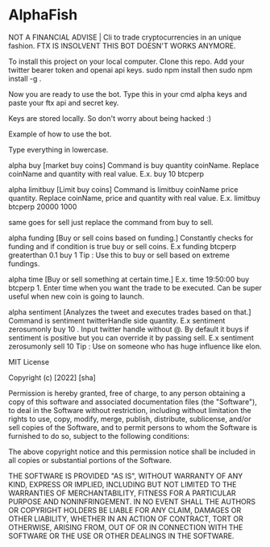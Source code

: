 # AlphaFish
NOT A FINANCIAL ADVISE | 
Cli to trade cryptocurrencies in an unique fashion.
FTX IS INSOLVENT THIS BOT DOESN'T WORKS ANYMORE.

To install this project on your local computer. 
Clone this repo.
Add your twitter bearer token and openai api keys.
sudo npm install then
sudo npm install -g .

Now you are ready to use the bot.
Type this in your cmd alpha keys and paste your ftx api and secret key.

Keys are stored locally. So don't worry about being hacked :)



Example of how to use the bot.

Type everything in lowercase.

alpha buy <quantity> <coinName> [market buy coins]
Command is buy quantity coinName. Replace coinName and quantity with real value. E.x. buy 10 btcperp

alpha limitbuy <coinName> <price> <quantity> [Limit buy coins]
Command is limitbuy coinName price quantity. Replace coinName, price and quantity with real value. E.x. limitbuy btcperp 20000 1000

same goes for sell just replace the command from buy to sell.

alpha funding <coinName> <condition> <fundingRate> <side> <quantity> [Buy or sell coins based on funding.]
Constantly checks for funding and if condition is true buy or sell coins. E.x funding btcperp greaterthan 0.1 buy 1
Tip : Use this to buy or sell based on extreme fundings.

alpha time <time> <side> <coinName> <quantity> [Buy or sell something at certain time.]
E.x. time 19:50:00 buy btcperp 1. Enter time when you want the trade to be executed.
Can be super useful when new coin is going to launch.

alpha sentiment <twitterHandle> <side> <quantity> [Analyzes the tweet and executes trades based on that.]
Command is sentiment twitterHandle side quantity. E.x sentiment zerosumonly buy 10 . 
Input twitter handle without @. 
By default it buys if sentiment is positive but you can override it by passing sell. E.x sentiment zerosumonly sell 10
Tip : Use on someone who has huge influence like elon. 


MIT License

Copyright (c) [2022] [sha]

Permission is hereby granted, free of charge, to any person obtaining a copy
of this software and associated documentation files (the "Software"), to deal
in the Software without restriction, including without limitation the rights
to use, copy, modify, merge, publish, distribute, sublicense, and/or sell
copies of the Software, and to permit persons to whom the Software is
furnished to do so, subject to the following conditions:

The above copyright notice and this permission notice shall be included in all
copies or substantial portions of the Software.

THE SOFTWARE IS PROVIDED "AS IS", WITHOUT WARRANTY OF ANY KIND, EXPRESS OR
IMPLIED, INCLUDING BUT NOT LIMITED TO THE WARRANTIES OF MERCHANTABILITY,
FITNESS FOR A PARTICULAR PURPOSE AND NONINFRINGEMENT. IN NO EVENT SHALL THE
AUTHORS OR COPYRIGHT HOLDERS BE LIABLE FOR ANY CLAIM, DAMAGES OR OTHER
LIABILITY, WHETHER IN AN ACTION OF CONTRACT, TORT OR OTHERWISE, ARISING FROM,
OUT OF OR IN CONNECTION WITH THE SOFTWARE OR THE USE OR OTHER DEALINGS IN THE
SOFTWARE.
